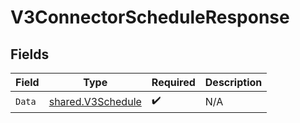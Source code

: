 # V3ConnectorScheduleResponse


## Fields

| Field                                                         | Type                                                          | Required                                                      | Description                                                   |
| ------------------------------------------------------------- | ------------------------------------------------------------- | ------------------------------------------------------------- | ------------------------------------------------------------- |
| `Data`                                                        | [shared.V3Schedule](../../../pkg/models/shared/v3schedule.md) | :heavy_check_mark:                                            | N/A                                                           |